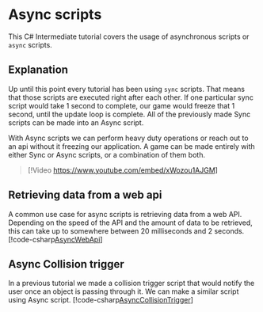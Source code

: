 # Async scripts

This C# Intermediate tutorial covers the usage of asynchronous scripts or `async` scripts.

## Explanation

Up until this point every tutorial has been using `sync` scripts. That means that those scripts are executed right after each other. If one particular sync script would take 1 second to complete, our game would freeze that 1 second, until the update loop is complete. All of the previously made Sync scripts can be made into an Async script.  

With Async scripts we can perform heavy duty operations or reach out to an api without it freezing our application. A game can be made entirely with either Sync or Async scripts, or a combination of them both. 

> [!Video https://www.youtube.com/embed/xWozou1AJGM]

## Retrieving data from a web api
A common use case for async scripts is retrieving data from a web API. Depending on the speed of the API and the amount of data to be retrieved, this can take up to somewhere between 20 milliseconds and 2 seconds. 
[!code-csharp[AsyncWebApi](../../../../stride/samples/Tutorials/CSharpIntermediate/CSharpIntermediate/CSharpIntermediate.Game/05_Async/AsyncWebApi.cs)]

## Async Collision trigger
In a previous tutorial we made a collision trigger script that would notify the user once an object is passing through it. We can make a similar script using Async script.
[!code-csharp[AsyncCollisionTrigger](../../../../stride/samples/Tutorials/CSharpIntermediate/CSharpIntermediate/CSharpIntermediate.Game/05_Async/AsyncCollisionTriggerDemo.cs)]



